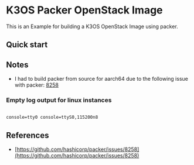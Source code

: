 # K3OS Packer OpenStack Image

This is an Example for building a K3OS OpenStack Image using packer.  

## Quick start

## Notes

* I had to build packer from source for aarch64 due to the following issue with packer: [8258](https://github.com/hashicorp/packer/issues/8258) 


### Empty log output for linux instances


```

console=tty0 console=ttyS0,115200n8

```
## References

* [https://github.com/hashicorp/packer/issues/8258](https://github.com/hashicorp/packer/issues/8258)
